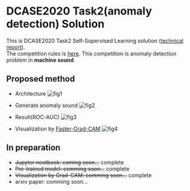 # DCASE2020 Task2(anomaly detection) Solution
This is DCASE2020 Task2 Self-Supervised Learning solution ([technical report](https://drive.google.com/file/d/1m3wRq-xQrXK5CMDNPX2FjNA-yt1IxRiX/view?usp=sharing)).  
The competition rules is [here](http://dcase.community/challenge2020/task-unsupervised-detection-of-anomalous-sounds). This competition is anomaly detection problem in **machine sound**. 

## Proposed method
+ Architecture
![fig1](https://github.com/shinmura0/DCASE2020_Task2_Solution-Anomaly_detection-/blob/master/images/architecture.png "fig1")

+ Generate anomaly sound
![fig2](https://github.com/shinmura0/DCASE2020_Task2_Solution-Anomaly_detection-/blob/master/images/generate_anomaly_data.png "fig2")

+ Result(ROC-AUC)
![fig3](https://github.com/shinmura0/DCASE2020_Task2_Solution-Anomaly_detection-/blob/master/images/result.png "fig3")

+ Visualization by [Faster-Grad-CAM]()
![fig4](https://github.com/shinmura0/DCASE2020_Task2_Solution-Anomaly_detection-/blob/master/images/fig3.png "fig4")


## In preparation
+ ~~Jupyter nootbook: coming soon...~~ complete
+ ~~Pre-trained model: comming soon...~~ complete
+ ~~Visualization by Grad-CAM: comming soon...~~ complete
+ arxiv paper: comming soon...
